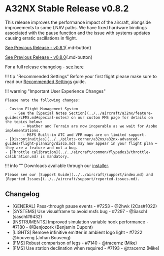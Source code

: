 # A32NX Stable Release v0.8.2

This release improves the performance impact of the aircraft, alongside improvements to some LNAV paths. We have fixed hardware bindings associated with the pause function and the issue with systems updates causing erratic oscillations in flight.

[See Previous Release - v0.8.1](v081.md){.md-button}

[See Previous Release - v0.8.0](v080.md){.md-button}

For a full release changelog - [see here](#changelog)

!!! tip "Recommended Settings"
    Before your first flight please make sure to read our [Recommended Settings](../../aircraft/install/settings.md) guide.

!!! warning "Important User Experience Changes"

    Please note the following changes:

    - Custom Flight Management System
        - See the [Special Notes Section](../../aircraft/a32nx/feature-guides/cFMS.md#special-notes) on our custom FMS page for details on the topics below:
            - Weather and Terrain are now inoperable as we wait for Asobo implementations.
            - MSFS Built-in ATC and VFR maps are on limited support.
    - [Discontinuities](../../pilots-corner/a32nx/a32nx-advanced-guides/flight-planning/disco.md) may now appear in your flight plan — they are a feature and not a bug.
    - [Throttle calibration](../../aircraft/common/flypados3/throttle-calibration.md) is mandatory.

!!! info ""
    Downloads available through our [installer](../../aircraft/install/installation.md).

    Please see our [Support Guide](../../aircraft/support/index.md) and [Reported Issues](../../aircraft/support/reported-issues.md).

## Changelog

- [GENERAL] Pass-through pause events - #7253 - @2hwk (2Cas#1022)
- [SYSTEMS] Use visualframe to avoid msfs bug - #7297 - @Saschl (saschl#9432)
- [INSTRUMENTS] Improved simulation variable hook performance - #7180 - @Benjozork (Benjamin Dupont)
- [LIGHTS] Remove infinitive emitter in ambient logo light - #7222 @bouveng (Johan Bouveng)
- [FMS] Robust comparison of legs - #7140 - @tracernz (Mike)
- [FMS] Use station declination when required - #7193 - @tracernz (Mike)
